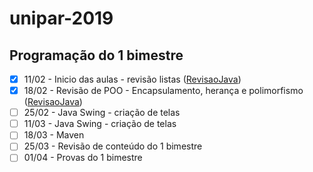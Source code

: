 # unipar-2019

## Programação do 1 bimestre
- [x] 11/02 - Inicio das aulas - revisão listas ([RevisaoJava](https://github.com/mussinato/unipar-2019/tree/master/RevisaoJava))<br/>
- [x] 18/02 - Revisão de POO - Encapsulamento, herança e polimorfismo ([RevisaoJava](https://github.com/mussinato/unipar-2019/tree/master/RevisaoJava))<br/>
- [ ] 25/02 - Java Swing - criação de telas<br/>
- [ ] 11/03 - Java Swing - criação de telas<br/>
- [ ] 18/03 - Maven<br/>
- [ ] 25/03 - Revisão de conteúdo do 1 bimestre<br/>
- [ ] 01/04 - Provas do 1 bimestre<br/>
